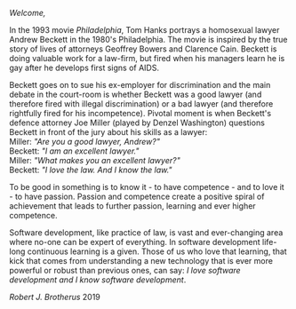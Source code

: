 *Welcome,*

In the 1993 movie *Philadelphia*, Tom Hanks portrays a homosexual lawyer Andrew Beckett in the 1980's Philadelphia. The movie is inspired by the true story of lives of attorneys Geoffrey Bowers and Clarence Cain. Beckett is doing valuable work for a law-firm, but fired when his managers learn he is gay after he develops first signs of AIDS.

Beckett goes on to sue his ex-employer for discrimination and the main debate in the court-room is whether Beckett was a good lawyer (and therefore fired with illegal discrimination) or a bad lawyer (and therefore rightfully fired for his incompetence). Pivotal moment is when Beckett's defence attorney Joe Miller (played by Denzel Washington) questions Beckett in front of the jury about his skills as a lawyer:  
Miller: *"Are you a good lawyer, Andrew?"*  
Beckett: *"I am an excellent lawyer."*  
Miller: *"What makes you an excellent lawyer?"*  
Beckett: *"I love the law. And I know the law."*  

To be good in something is to know it - to have competence - and to love it - to have passion. Passion and competence create a positive spiral of achievement that leads to further passion, learning and ever higher competence.

Software development, like practice of law, is vast and ever-changing area where no-one can be expert of everything. In software development life-long continuous learning is a given. Those of us who love that learning, that kick that comes from understanding a new technology that is ever more powerful or robust than previous ones, can say: *I love software development and I know software development*.

*Robert J. Brotherus*
2019
